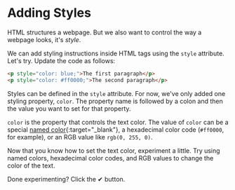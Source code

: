 # Adding Styles

HTML structures a webpage. But we also want to control the way a webpage looks,
it's _style_.

We can add styling instructions inside HTML tags using the `style` attribute.
Let's try. Update the code as follows:

```html
<p style="color: blue;">The first paragraph</p>
<p style="color: #ff0000;">The second paragraph</p>
```

Styles can be defined in the `style` attribute. For now, we've only added one
styling property, `color`. The property name is followed by a colon and then the
value you want to set for that property.

`color` is the property that controls the text color. The value of `color` can
be a special [named color](https://developer.mozilla.org/en-US/docs/Web/CSS/named-color){:target="\_blank"}, a hexadecimal color code (`#ff0000`, for example), or an RGB value like `rgb(0, 255, 0)`.

Now that you know how to set the text color, experiment a little. Try using
named colors, hexadecimal color codes, and RGB values to change the color of the
text.

Done experimenting? Click the ✔ button.
